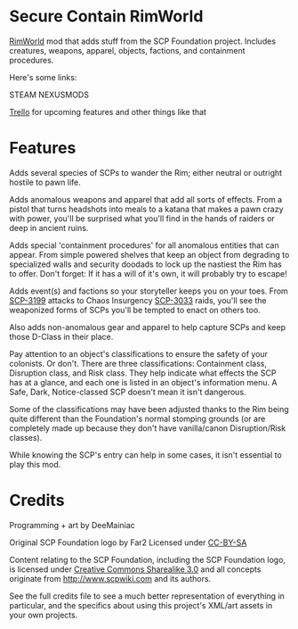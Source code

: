 # Secure Contain RimWorld

[RimWorld](https://store.steampowered.com/app/294100/RimWorld/) mod that adds stuff from the SCP Foundation project. Includes creatures, weapons, apparel, objects, factions, and containment procedures.

Here's some links:

STEAM  NEXUSMODS

[Trello](https://trello.com/b/k7sHcryO/scr) for upcoming features and other things like that

# Features

Adds several species of SCPs to wander the Rim; either neutral or outright hostile to pawn life.

Adds anomalous weapons and apparel that add all sorts of effects. From a pistol that turns headshots into meals to a katana that makes a pawn crazy with power, you'll be surprised what you'll find in the hands of raiders or deep in ancient ruins.

Adds special 'containment procedures' for all anomalous entities that can appear. From simple powered shelves that keep an object from degrading to specialized walls and security doodads to lock up the nastiest the Rim has to offer. Don't forget: If it has a will of it's own, it will probably try to escape!

Adds event(s) and factions so your storyteller keeps you on your toes. From [SCP-3199](https://scp-wiki.wikidot.com/scp-3199) attacks to Chaos Insurgency [SCP-3033](https://scp-wiki.wikidot.com/scp-3033) raids, you'll see the weaponized forms of SCPs you'll be tempted to enact on others too.

Also adds non-anomalous gear and apparel to help capture SCPs and keep those D-Class in their place.


Pay attention to an object's classifications to ensure the safety of your colonists. Or don't. There are three classifications: Containment class, Disruption class, and Risk class. They help indicate what effects the SCP has at a glance, and each one is listed in an object's information menu. A Safe, Dark, Notice-classed SCP doesn't mean it isn't dangerous.

Some of the classifications may have been adjusted thanks to the Rim being quite different than the Foundation's normal stomping grounds (or are completely made up because they don't have vanilla/canon Disruption/Risk classes). 

While knowing the SCP's entry can help in some cases, it isn't essential to play this mod.

# Credits

Programming + art by DeeMainiac

Original SCP Foundation logo by Far2 Licensed under [CC-BY-SA](https://creativecommons.org/licenses/by-sa/3.0/)

Content relating to the SCP Foundation, including the SCP Foundation logo, is licensed under [Creative Commons Sharealike 3.0](https://creativecommons.org/licenses/by-sa/3.0/) and all concepts originate from http://www.scpwiki.com and its authors.

See the full credits file to see a much better representation of everything in particular, and the specifics about using this project's XML/art assets in your own projects. 
